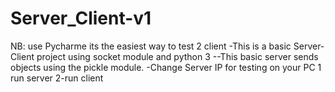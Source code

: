 # Server_Client-v1
NB: use Pycharme its the easiest way to test 2 client 
-This is a basic Server-Client  project using socket module and python 3
--This basic server sends objects using the pickle module.
-Change Server IP  for  testing on your PC
1 run server
2-run client

